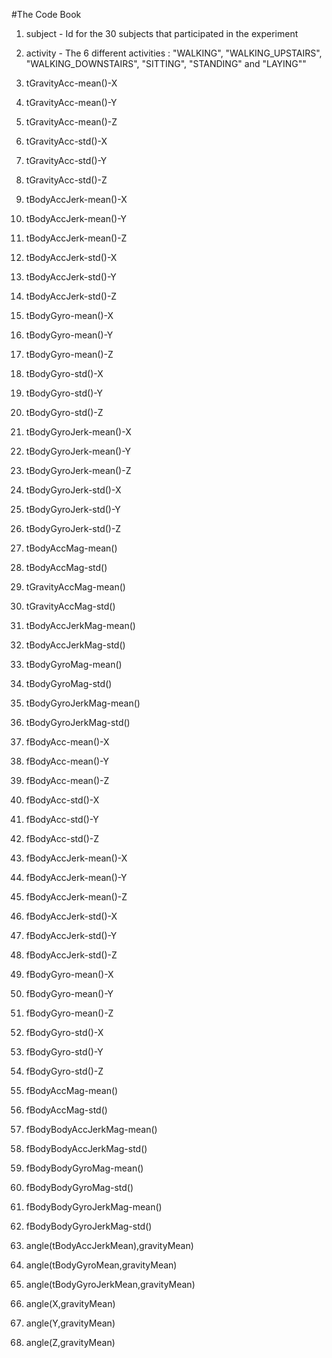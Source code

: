 #The Code Book

1. subject	 					- Id for the 30 subjects that participated in the experiment
2. activity 					- The 6 different activities : "WALKING", "WALKING_UPSTAIRS", 
									"WALKING_DOWNSTAIRS", "SITTING", "STANDING" and "LAYING""
3. tGravityAcc-mean()-X
4. tGravityAcc-mean()-Y 
5. tGravityAcc-mean()-Z 

6. tGravityAcc-std()-X 
7. tGravityAcc-std()-Y 
8. tGravityAcc-std()-Z 
9. tBodyAccJerk-mean()-X 
10. tBodyAccJerk-mean()-Y 
11. tBodyAccJerk-mean()-Z 
12. tBodyAccJerk-std()-X 
13. tBodyAccJerk-std()-Y 
14. tBodyAccJerk-std()-Z 
15. tBodyGyro-mean()-X 
16. tBodyGyro-mean()-Y 
17. tBodyGyro-mean()-Z 
18. tBodyGyro-std()-X 
19. tBodyGyro-std()-Y 
20. tBodyGyro-std()-Z 
21. tBodyGyroJerk-mean()-X 
22. tBodyGyroJerk-mean()-Y 
23. tBodyGyroJerk-mean()-Z 
24. tBodyGyroJerk-std()-X 
25. tBodyGyroJerk-std()-Y 
26. tBodyGyroJerk-std()-Z 
27. tBodyAccMag-mean() 
28. tBodyAccMag-std() 
29. tGravityAccMag-mean() 
30. tGravityAccMag-std() 
31. tBodyAccJerkMag-mean() 
32. tBodyAccJerkMag-std() 
33. tBodyGyroMag-mean() 
34. tBodyGyroMag-std() 
35. tBodyGyroJerkMag-mean() 
36. tBodyGyroJerkMag-std() 
37. fBodyAcc-mean()-X 
38. fBodyAcc-mean()-Y 
39. fBodyAcc-mean()-Z 
40. fBodyAcc-std()-X 
41. fBodyAcc-std()-Y 
42. fBodyAcc-std()-Z 
43. fBodyAccJerk-mean()-X 
44. fBodyAccJerk-mean()-Y 
45. fBodyAccJerk-mean()-Z 
46. fBodyAccJerk-std()-X 
47. fBodyAccJerk-std()-Y 
48. fBodyAccJerk-std()-Z 
49. fBodyGyro-mean()-X 
50. fBodyGyro-mean()-Y 
51. fBodyGyro-mean()-Z 
52. fBodyGyro-std()-X 
53. fBodyGyro-std()-Y 
54. fBodyGyro-std()-Z 
55. fBodyAccMag-mean() 
56. fBodyAccMag-std() 
57. fBodyBodyAccJerkMag-mean() 
58. fBodyBodyAccJerkMag-std() 
59. fBodyBodyGyroMag-mean() 
60. fBodyBodyGyroMag-std() 
61. fBodyBodyGyroJerkMag-mean() 
62. fBodyBodyGyroJerkMag-std() 
63. angle(tBodyAccJerkMean),gravityMean) 
64. angle(tBodyGyroMean,gravityMean) 
65. angle(tBodyGyroJerkMean,gravityMean) 
66. angle(X,gravityMean) 
67. angle(Y,gravityMean) 
68. angle(Z,gravityMean)
